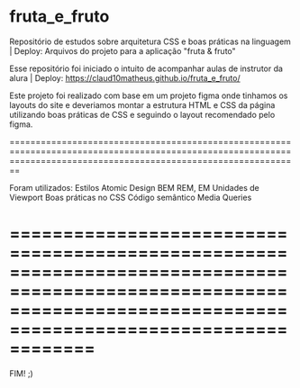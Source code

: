 # fruta_e_fruto
Repositório de estudos sobre arquitetura CSS e boas práticas na linguagem | Deploy: 
Arquivos do projeto para a aplicação "fruta & fruto"

Esse repositório foi iniciado o intuito de acompanhar aulas de instrutor da alura | Deploy: https://claud10matheus.github.io/fruta_e_fruto/

Este projeto foi realizado com base em um projeto figma onde tinhamos os layouts do site e deveriamos montar a estrutura HTML e CSS da página utilizando boas práticas de CSS e seguindo o layout recomendado pelo figma.


====================================================================================================================================================================
  
  Foram utilizados:
     Estilos
     Atomic Design
     BEM
     REM, EM
     Unidades de Viewport
     Boas práticas no CSS
     Código semântico 
     Media Queries
     
====================================================================================================================================================================                                        
====================================================================================================================================================================                                             



FIM! ;)

